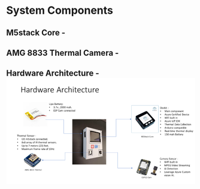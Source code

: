 # System Components
## M5stack Core - 
## AMG 8833 Thermal Camera - 
## Hardware Architecture - ![](../media/30e0cdaac013b12cf1f05a9ed49d57b9.png)
